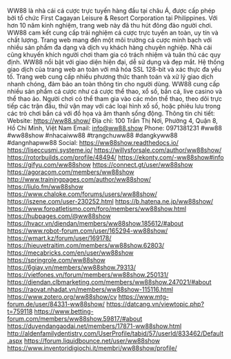 WW88 là nhà cái cá cược trực tuyến hàng đầu tại châu Á, được cấp phép bởi tổ chức First Cagayan Leisure & Resort Corporation tại Philippines. Với hơn 10 năm kinh nghiệm, trang web này đã thu hút đông đảo người chơi.
WW88 cam kết cung cấp trải nghiệm cá cược trực tuyến an toàn, uy tín và chất lượng. Trang web mang đến một môi trường cá cược minh bạch với nhiều sản phẩm đa dạng và dịch vụ khách hàng chuyên nghiệp. Nhà cái cũng khuyến khích người chơi tham gia có trách nhiệm và tuân thủ các quy định.
WW88 nổi bật với giao diện hiện đại, dễ sử dụng và đẹp mắt. Hệ thống giao dịch của trang web an toàn với mã hóa SSL 128-bit và xác thực đa yếu tố. Trang web cung cấp nhiều phương thức thanh toán và xử lý giao dịch nhanh chóng, đảm bảo an toàn thông tin cho người dùng.
WW88 cung cấp nhiều sản phẩm cá cược như cá cược thể thao, xổ số, bắn cá, live casino và thể thao ảo. Người chơi có thể tham gia vào các môn thể thao, theo dõi trực tiếp các trận đấu, thử vận may với các loại hình xổ số, hoặc phiêu lưu trong các trò chơi bắn cá với đồ họa và âm thanh sống động.
Thông tin chi tiết:
Website: https://ww88.show/
Địa chỉ: 100 Trần Thị Nơi, Phường 4, Quận 8, Hồ Chí Minh, Việt Nam
Email: info@ww88.show
Phone: 0971381231
#ww88 #ww88show #nhacaiww88 #trạngchuww88 #dangkyww88 #dangnhapww88
Social:
https://ww88show.readthedocs.io/ 
https://liseccusmi.systeme.io/ 
https://willysforsale.com/author/ww88show/  
https://rotorbuilds.com/profile/48494/ 
https://ekonty.com/-ww88show#info 
https://gifyu.com/ww88show 
https://connect.gt/user/ww88show 
https://agoracom.com/members/ww88show 
http://www.trainingpages.com/author/ww88show/ 
https://liulo.fm/ww88show 
https://www.chaloke.com/forums/users/ww88show/ 
https://iszene.com/user-230252.html 
https://b.hatena.ne.jp/ww88show/ 
https://www.foroatletismo.com/foro/members/ww88show.html 
https://hubpages.com/@ww88show  
https://hvacr.vn/diendan/members/ww88show.185612/#about 
https://www.robot-forum.com/user/165294-ww88show/ 
https://wmart.kz/forum/user/169178/ 
https://hieuvetraitim.com/members/ww88show.62803/  
https://mecabricks.com/en/user/ww88show 
https://springrole.com/ww88show 
https://6giay.vn/members/ww88show.79313/  
https://vietfones.vn/forum/members/ww88show.250131/ 
https://diendan.clbmarketing.com/members/ww88show.247021/#about 
https://raovat.nhadat.vn/members/ww88show-115116.html 
https://www.zotero.org/ww88show/cv 
https://www.mtg-forum.de/user/84331-ww88show/ 
https://datcang.vn/viewtopic.php?t=759118 
https://www.betting-forum.com/members/ww88show.59817/#about 
https://duyendangaodai.net/members/17871-ww88show.html 
http://aldenfamilydentistry.com/UserProfile/tabid/57/userId/833462/Default.aspx 
https://forum.liquidbounce.net/user/ww88show 
https://www.inventoridigiochi.it/membri/ww88show/profile/ 

